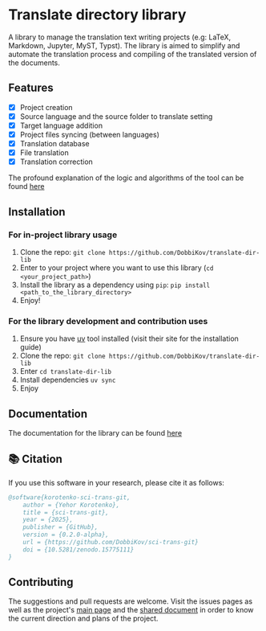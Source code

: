 # Translate directory library
A library to manage the translation text writing projects (e.g: LaTeX,
Markdown, Jupyter, MyST, Typst). The library is aimed to simplify and automate
the translation process and compiling of the translated version of the documents.

## Features
- [x] Project creation
- [x] Source language and the source folder to translate setting
- [x] Target language addition
- [x] Project files syncing (between languages)
- [x] Translation database
- [x] File translation
- [x] Translation correction

The profound explanation of the logic and algorithms of the tool can be found [here](./docs/tool-profound-explanation.md)

## Installation
### For in-project library usage
1. Clone the repo: `git clone https://github.com/DobbiKov/translate-dir-lib`
2. Enter to your project where you want to use this library (`cd <your_project_path>`)
3. Install the library as a dependency using `pip`: `pip install <path_to_the_library_directory>`
4. Enjoy!

### For the library development and contribution uses
1. Ensure you have [uv](https://docs.astral.sh/uv/#__tabbed_1_1) tool installed
   (visit their site for the installation guide)
2. Clone the repo: `git clone https://github.com/DobbiKov/translate-dir-lib`
3. Enter `cd translate-dir-lib`
4. Install dependencies `uv sync`
5. Enjoy

## Documentation

The documentation for the library can be found [here](./docs/main.md)

## 📚 Citation

If you use this software in your research, please cite it as follows:
```bib
@software{korotenko-sci-trans-git,
    author = {Yehor Korotenko},
    title = {sci-trans-git},
    year = {2025},
    publisher = {GitHub},
    version = {0.2.0-alpha},
    url = {https://github.com/DobbiKov/sci-trans-git}
    doi = {10.5281/zenodo.15775111}
}
```


## Contributing 
The suggestions and pull requests are welcome. Visit the issues pages as well
as the project's [main page](https://github.com/DobbiKov/sci-trans-git) and the
[shared document](https://codimd.math.cnrs.fr/sUW9PQ1tTLWcR98UjLHLpw) in order
to know the current direction and plans of the project.
